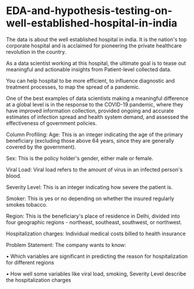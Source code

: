 # EDA-and-hypothesis-testing-on-well-established-hospital-in-india



The data is about the well established hospital in india. It is the nation's top corporate hospital and is acclaimed for pioneering the private healthcare revolution in the country.

As a data scientist working at this hospital, the ultimate goal is to tease out meaningful and actionable insights from Patient-level collected data.

You can help hospital to be more efficient, to influence diagnostic and treatment processes, to map the spread of a pandemic.

One of the best examples of data scientists making a meaningful difference at a global level is in the response to the COVID-19 pandemic, where they have improved information collection, provided ongoing and accurate estimates of infection spread and health system demand, and assessed the effectiveness of government policies.


Column Profiling:
Age: This is an integer indicating the age of the primary beneficiary (excluding those above 64 years, since they are generally covered by the government).

Sex: This is the policy holder's gender, either male or female.

Viral Load: Viral load refers to the amount of virus in an infected person's blood.

Severity Level: This is an integer indicating how severe the patient is.

Smoker: This is yes or no depending on whether the insured regularly smokes tobacco.

Region: This is the beneficiary's place of residence in Delhi, divided into four geographic regions - northeast, southeast, southwest, or northwest.

Hospitalization charges: Individual medical costs billed to health insurance


Problem Statement:
The company wants to know:

• Which variables are significant in predicting the reason for hospitalization for different regions

• How well some variables like viral load, smoking, Severity Level describe the hospitalization charges
